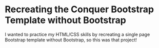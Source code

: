 # Recreating the Conquer Bootstrap Template without Bootstrap


I wanted to practice my HTML/CSS skills by recreating a single page Bootstrap template without Bootstrap, so this was that project!
